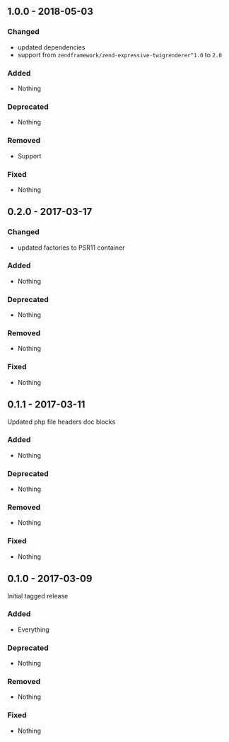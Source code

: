 ## 1.0.0 - 2018-05-03

### Changed
* updated dependencies
* support from `zendframework/zend-expressive-twigrenderer^1.0` to `2.0`

### Added
* Nothing

### Deprecated
* Nothing

### Removed
* Support

### Fixed
* Nothing


## 0.2.0 - 2017-03-17

### Changed
* updated factories to PSR11 container

### Added
* Nothing

### Deprecated
* Nothing

### Removed
* Nothing

### Fixed
* Nothing


## 0.1.1 - 2017-03-11

Updated php file headers doc blocks

### Added
* Nothing

### Deprecated
* Nothing

### Removed
* Nothing

### Fixed
* Nothing


## 0.1.0 - 2017-03-09

Initial tagged release

### Added
* Everything

### Deprecated
* Nothing

### Removed
* Nothing

### Fixed
* Nothing

